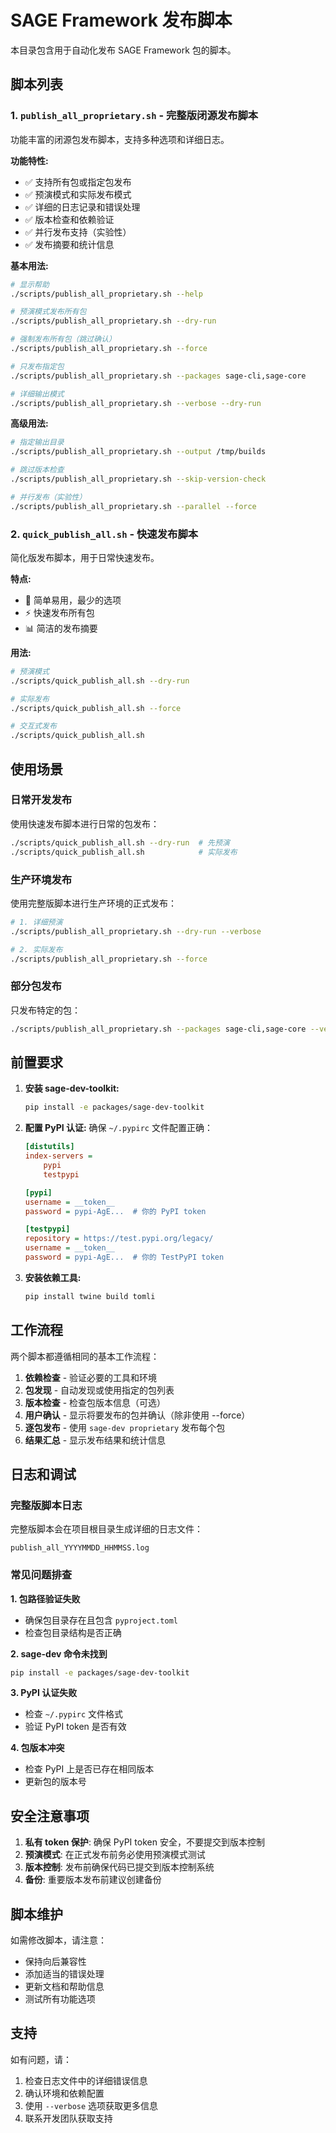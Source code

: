# SAGE Framework 发布脚本

本目录包含用于自动化发布 SAGE Framework 包的脚本。

## 脚本列表

### 1. `publish_all_proprietary.sh` - 完整版闭源发布脚本

功能丰富的闭源包发布脚本，支持多种选项和详细日志。

**功能特性:**
- ✅ 支持所有包或指定包发布
- ✅ 预演模式和实际发布模式
- ✅ 详细的日志记录和错误处理
- ✅ 版本检查和依赖验证
- ✅ 并行发布支持（实验性）
- ✅ 发布摘要和统计信息

**基本用法:**
```bash
# 显示帮助
./scripts/publish_all_proprietary.sh --help

# 预演模式发布所有包
./scripts/publish_all_proprietary.sh --dry-run

# 强制发布所有包（跳过确认）
./scripts/publish_all_proprietary.sh --force

# 只发布指定包
./scripts/publish_all_proprietary.sh --packages sage-cli,sage-core

# 详细输出模式
./scripts/publish_all_proprietary.sh --verbose --dry-run
```

**高级用法:**
```bash
# 指定输出目录
./scripts/publish_all_proprietary.sh --output /tmp/builds

# 跳过版本检查
./scripts/publish_all_proprietary.sh --skip-version-check

# 并行发布（实验性）
./scripts/publish_all_proprietary.sh --parallel --force
```

### 2. `quick_publish_all.sh` - 快速发布脚本

简化版发布脚本，用于日常快速发布。

**特点:**
- 🚀 简单易用，最少的选项
- ⚡ 快速发布所有包
- 📊 简洁的发布摘要

**用法:**
```bash
# 预演模式
./scripts/quick_publish_all.sh --dry-run

# 实际发布
./scripts/quick_publish_all.sh --force

# 交互式发布
./scripts/quick_publish_all.sh
```

## 使用场景

### 日常开发发布
使用快速发布脚本进行日常的包发布：
```bash
./scripts/quick_publish_all.sh --dry-run  # 先预演
./scripts/quick_publish_all.sh            # 实际发布
```

### 生产环境发布
使用完整版脚本进行生产环境的正式发布：
```bash
# 1. 详细预演
./scripts/publish_all_proprietary.sh --dry-run --verbose

# 2. 实际发布
./scripts/publish_all_proprietary.sh --force
```

### 部分包发布
只发布特定的包：
```bash
./scripts/publish_all_proprietary.sh --packages sage-cli,sage-core --verbose
```

## 前置要求

1. **安装 sage-dev-toolkit:**
   ```bash
   pip install -e packages/sage-dev-toolkit
   ```

2. **配置 PyPI 认证:**
   确保 `~/.pypirc` 文件配置正确：
   ```ini
   [distutils]
   index-servers =
       pypi
       testpypi

   [pypi]
   username = __token__
   password = pypi-AgE...  # 你的 PyPI token

   [testpypi]
   repository = https://test.pypi.org/legacy/
   username = __token__
   password = pypi-AgE...  # 你的 TestPyPI token
   ```

3. **安装依赖工具:**
   ```bash
   pip install twine build tomli
   ```

## 工作流程

两个脚本都遵循相同的基本工作流程：

1. **依赖检查** - 验证必要的工具和环境
2. **包发现** - 自动发现或使用指定的包列表
3. **版本检查** - 检查包版本信息（可选）
4. **用户确认** - 显示将要发布的包并确认（除非使用 --force）
5. **逐包发布** - 使用 `sage-dev proprietary` 发布每个包
6. **结果汇总** - 显示发布结果和统计信息

## 日志和调试

### 完整版脚本日志
完整版脚本会在项目根目录生成详细的日志文件：
```
publish_all_YYYYMMDD_HHMMSS.log
```

### 常见问题排查

**1. 包路径验证失败**
- 确保包目录存在且包含 `pyproject.toml`
- 检查包目录结构是否正确

**2. sage-dev 命令未找到**
```bash
pip install -e packages/sage-dev-toolkit
```

**3. PyPI 认证失败**
- 检查 `~/.pypirc` 文件格式
- 验证 PyPI token 是否有效

**4. 包版本冲突**
- 检查 PyPI 上是否已存在相同版本
- 更新包的版本号

## 安全注意事项

1. **私有 token 保护**: 确保 PyPI token 安全，不要提交到版本控制
2. **预演模式**: 在正式发布前务必使用预演模式测试
3. **版本控制**: 发布前确保代码已提交到版本控制系统
4. **备份**: 重要版本发布前建议创建备份

## 脚本维护

如需修改脚本，请注意：
- 保持向后兼容性
- 添加适当的错误处理
- 更新文档和帮助信息
- 测试所有功能选项

## 支持

如有问题，请：
1. 检查日志文件中的详细错误信息
2. 确认环境和依赖配置
3. 使用 `--verbose` 选项获取更多信息
4. 联系开发团队获取支持
